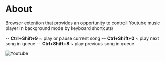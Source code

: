 # About

Browser extention that provides an opportunity to controll Youtube music player in background mode by keyboard shortcuts\

-- **Ctrl+Shift+9** ~ play or pause current song
-- **Ctrl+Shift+0** ~ play next song in queue
-- **Ctrl+Shift+8** ~ play previous song in queue

![Youtube](assets/youtube-circle.png "Youtube")

